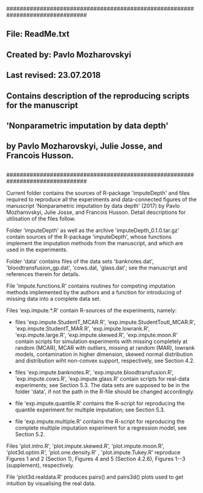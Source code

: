 ################################################################################
## File:             ReadMe.txt                                               ##
## Created by:       Pavlo Mozharovskyi                                       ##
## Last revised:     23.07.2018                                               ##
##                                                                            ##
## Contains description of the reproducing scripts for the manuscript         ##
## 'Nonparametric imputation by data depth'                                   ##
## by Pavlo Mozharovskyi, Julie Josse, and Francois Husson.                   ##
##                                                                            ##
################################################################################

Current folder contains the sources of R-package 'imputeDepth' and files 
required to reproduce all the experiments and data-connected figures of the 
manuscript 'Nonparametric imputation by data depth' (2017) 
by Pavlo Mozharovskyi, Julie Josse, and Francois Husson. Detail descriptions 
for utilisation of the files follow.

Folder 'imputeDepth' as well as the archive 'imputeDepth_0.1.0.tar.gz' contain 
sources of the R-package 'imputeDepth', whose functions implement the 
imputation methods from the manuscript, and which are used in the experiments.

Folder 'data' contains files of the data sets 'banknotes.dat', 
'bloodtransfusion_gp.dat', 'cows.dat, 'glass.dat'; see the manuscript and 
references therein for details.

File 'impute.functions.R' contains routines for competing imputation methods 
implemented by the authors and a function for introducing of missing data into 
a complete data set.

Files 'exp.impute.*.R' contain R-sources of the experiments, namely:

 - files 'exp.impute.StudentT_MCAR.R', 'exp.impute.StudentToutl_MCAR.R', 
   'exp.impute.StudentT_MAR.R', 'exp.impute.lowrank.R', 'exp.impute.large.R', 
   'exp.impute.skewed.R', 'exp.impute.moon.R' contain scripts for simulation 
   experiments with missing completely at random (MCAR), MCAR with outliers, 
   missing at random (MAR), lowrank models, contamination in higher 
   dimension, skewed normal distribution and distribution wiht non-convex 
   support, respectively, see Section 4.2.
   
 - files 'exp.impute.banknotes.R', 'exp.impute.bloodtransfusion.R', 
   'exp.impute.cows.R', 'exp.impute.glass.R' contain scripts for real-data 
   experiments; see Section 5.3. The data sets are supposed to be in the folder 
   'data', if not the path in the R-file should be changed accordingly.
   
 - file 'exp.impute.quantile.R' contains the R-script for reproducing the 
   quantile experiment for multiple imputation; see Section 5.3.
   
 - file 'exp.impute.multiple.R' contains the R-script for reproducing the 
   complete multiple imputation experiment for a regression model, 
   see Section 5.2.

Files 'plot.intro.R', 'plot.impute.skewed.R', 'plot.impute.moon.R', 
'plot3d.optim.R', 'plot.one.density.R' , 'plot.impute.Tukey.R' reproduce 
Figures 1 and 2 (Section 1), Figures 4 and 5 (Section 4.2.6), 
Figures 1--3 (supplement), respectively.

File 'plot3d.realdata.R' produces pairs() and pairs3d() plots used to get 
intuition by visualising the real data.
